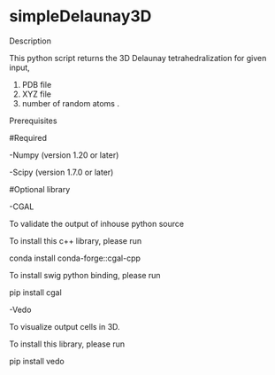 # simpleDelaunay3D

Description

This python script returns the 3D Delaunay tetrahedralization for given input,

1) PDB file
2) XYZ file
3) number of random atoms 
.

Prerequisites

#Required

-Numpy (version 1.20 or later)

-Scipy (version 1.7.0 or later)

#Optional library

-CGAL

To validate the output of inhouse python source

To install this c++ library, please run

conda install conda-forge::cgal-cpp

To install swig python binding, please run

pip install cgal

-Vedo

To visualize output cells in 3D.

To install this library, please run

pip install vedo
